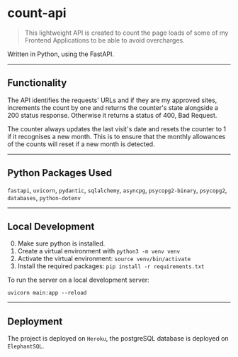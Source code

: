# count-api

> This lightweight API is created to count the page loads of some of my Frontend Applications to be able to avoid overcharges.

Written in Python, using the FastAPI.

---

## Functionality

The API identifies the requests' URLs and if they are my approved sites, increments the count by one and returns the counter's state alongside a 200 status response. Otherwise it returns a status of 400, Bad Request.

The counter always updates the last visit's date and resets the counter to 1 if it recognises a new month. This is to ensure that the monthly allowances of the counts will reset if a new month is detected.

---

## Python Packages Used

`fastapi`, `uvicorn`, `pydantic`, `sqlalchemy`, `asyncpg`, `psycopg2-binary`, `psycopg2`, `databases`, `python-dotenv`

---

## Local Development

0. Make sure python is installed.
1. Create a virtual environment with `python3 -m venv venv`
2. Activate the virtual environment: `source venv/bin/activate`
3. Install the required packages: `pip install -r requirements.txt`

To run the server on a local development server:

`uvicorn main:app --reload`

---

## Deployment

The project is deployed on `Heroku`, the postgreSQL database is deployed on `ElephantSQL`.